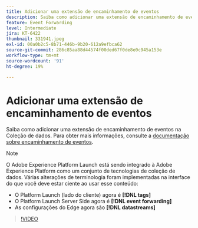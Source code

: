 ```yaml
---
title: Adicionar uma extensão de encaminhamento de eventos
description: Saiba como adicionar uma extensão de encaminhamento de eventos na Coleção de dados.
feature: Event Forwarding
level: Intermediate
jira: KT-6422
thumbnail: 331941.jpeg
exl-id: 00a0b2c5-8b71-446b-9b20-612a9efbca62
source-git-commit: 286c85aa88d44574f00ded67f0de8e0c945a153e
workflow-type: tm+mt
source-wordcount: '91'
ht-degree: 19%

---
```


# Adicionar uma extensão de encaminhamento de eventos

Saiba como adicionar uma extensão de encaminhamento de eventos na Coleção de dados. Para obter mais informações, consulte a [documentação sobre encaminhamento de eventos](https://experienceleague.adobe.com/docs/experience-platform/tags/event-forwarding/overview.html).

>[!NOTE]
>
>O Adobe Experience Platform Launch está sendo integrado à Adobe Experience Platform como um conjunto de tecnologias de coleção de dados. Várias alterações de terminologia foram implementadas na interface do que você deve estar ciente ao usar esse conteúdo:
>
> * O Platform Launch (lado do cliente) agora é **[!DNL tags]**
> * O Platform Launch Server Side agora é **[!DNL event forwarding]**
> * As configurações do Edge agora são **[!DNL datastreams]**

>[!VIDEO](https://video.tv.adobe.com/v/331941?learn=on&enablevpops)
